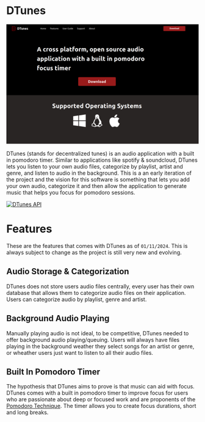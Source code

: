 # DTunes

![DTunes Site](public/dtunes-website.png)


DTunes (stands for decentralized tunes) is an audio application with a built in pomodoro timer. Similar to applications like spotify & soundcloud, DTunes lets you listen to your own audio files, categorize by playlist, artist and genre, and listen to audio in the background. This is a an early iteration of the project and the vision for this software is something that lets you add your own audio, categorize it and then allow the application to generate music that helps you focus for pomodoro sessions. 

[![DTunes API](https://github.com/shaysingh818/DTunes/actions/workflows/build.yml/badge.svg?branch=main)](https://github.com/shaysingh818/DTunes/actions/workflows/build.yml)



# Features

These are the features that comes with DTunes as of `01/11/2024`. This is always subject to change as the project is still very new and evolving. 

## Audio Storage & Categorization

DTunes does not store users audio files centrally, every user has their own database that allows them to categorize audio files on their application. Users can categorize audio by playlist, genre and artist. 


## Background Audio Playing

Manually playing audio is not ideal, to be competitive, DTunes needed to offer background audio playing/queuing. Users will always have files playing in the background weather they select songs for an artist or genre, or wheather users just want to listen to all their audio files. 


## Built In Pomodoro Timer

The hypothesis that DTunes aims to prove is that music can aid with focus. DTunes comes with a built in pomodoro timer to improve focus for users who are passionate about deep or focused work and are proponents of the [Pomodoro Technique](https://en.wikipedia.org/wiki/Pomodoro_Technique). The timer allows you to create focus durations, short and long breaks. 


